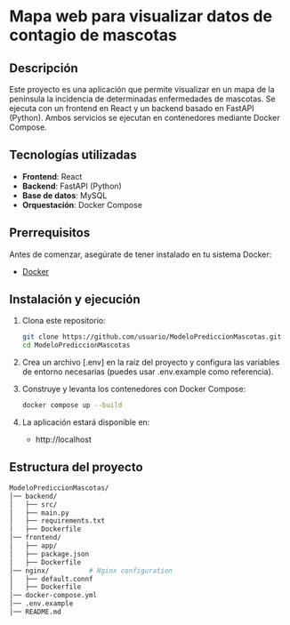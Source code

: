 # Mapa web para visualizar datos de contagio de mascotas

## Descripción
Este proyecto es una aplicación que permite visualizar en un mapa de la península la incidencia de determinadas enfermedades de mascotas. Se ejecuta con un frontend en React y un backend basado en FastAPI (Python). Ambos servicios se ejecutan en contenedores mediante Docker Compose.

## Tecnologías utilizadas
- **Frontend**: React
- **Backend**: FastAPI (Python)
- **Base de datos**: MySQL
- **Orquestación**: Docker Compose

## Prerrequisitos
Antes de comenzar, asegúrate de tener instalado en tu sistema Docker:
- [Docker](https://www.docker.com/get-started)

## Instalación y ejecución
1. Clona este repositorio:
   ```sh
   git clone https://github.com/usuario/ModeloPrediccionMascotas.git
   cd ModeloPrediccionMascotas

2. Crea un archivo [.env] en la raíz del proyecto y configura las variables de entorno necesarias (puedes usar .env.example como referencia).

3. Construye y levanta los contenedores con Docker Compose:
    ```sh
    docker compose up --build

4. La aplicación estará disponible en:
    - http://localhost

## Estructura del proyecto
```sh
ModeloPrediccionMascotas/
│── backend/           
│   ├── src/
│   ├── main.py
│   ├── requirements.txt
│   ├── Dockerfile
│── frontend/          
│   ├── app/
│   ├── package.json
│   ├── Dockerfile
│── nginx/          # Nginx configuration
│   ├── default.connf
│   ├── Dockerfile
│── docker-compose.yml 
│── .env.example
│── README.md


